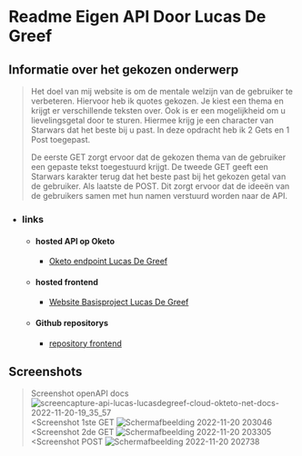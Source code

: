 # Readme Eigen API Door Lucas De Greef

## Informatie over het gekozen onderwerp
  >Het doel van mij website is om de mentale welzijn van de gebruiker te verbeteren. 
  >Hiervoor heb ik quotes gekozen. Je kiest een thema en krijgt er verschillende teksten over.
  >Ook is er een mogelijkheid om u lievelingsgetal door te sturen. Hiermee krijg je een character van Starwars dat het beste bij u past.
  >In deze opdracht heb ik 2 Gets en 1 Post toegepast.
  >
  > De eerste GET zorgt ervoor dat de gekozen thema van de gebruiker een gepaste tekst toegestuurd krijgt.
  > De tweede GET geeft een Starwars karakter terug dat het beste past bij het gekozen getal van de gebruiker.
  > Als laatste de POST. Dit zorgt ervoor dat de ideeën van de gebruikers samen met hun namen verstuurd worden naar de API.
* ### links
  * #### hosted API op Oketo
    * [Oketo endpoint Lucas De Greef](https://api-lucas-lucasdegreef.cloud.okteto.net)
  * #### hosted frontend
    * [Website Basisproject Lucas De Greef](https://lucasdegreef.github.io/)
  * #### Github repositorys
     * [repository frontend](https://github.com/lucasdegreef/lucasdegreef.github.io)
## Screenshots
  >Screenshot openAPI docs
![screencapture-api-lucas-lucasdegreef-cloud-okteto-net-docs-2022-11-20-19_35_57](https://user-images.githubusercontent.com/82623056/202921813-e52b6cf2-7fc8-4cdb-b059-b7a6dadfdbe1.png)
  <Screenshot 1ste GET
  ![Schermafbeelding 2022-11-20 203046](https://user-images.githubusercontent.com/82623056/202922050-faa91909-b252-4b9d-bfd3-4e847910461c.png)
  <Screenshot 2de GET
  ![Schermafbeelding 2022-11-20 203305](https://user-images.githubusercontent.com/82623056/202922147-6b8aae8c-cdc9-4125-b02c-76c181a11c3c.png)
  <Screenshot POST
  ![Schermafbeelding 2022-11-20 202738](https://user-images.githubusercontent.com/82623056/202922167-ff71af85-c257-4c34-a750-34f6b270d333.png)
